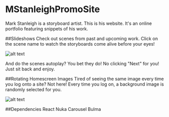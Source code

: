 # MStanleighPromoSite
Mark Stanleigh is a storyboard artist. This is his website. It's an online portfolio featuring snippets of his work. 

##Slideshows
Check out scenes from past and upcoming work. Click on the scene name to watch the storyboards come alive before your eyes!

![alt text](https://github.com/Monique-K/MStanleighPromoSite/tree/master/src/images/readme/storyboards.jpg)

And do the scenes autoplay? You bet they do! No clicking "Next" for you! Just sit back and enjoy.

##Rotating Homescreen Images
Tired of seeing the same image every time you log onto a site? Not here! Every time you log on, a background image is randomly selected for you. 

![alt text](https://github.com/Monique-K/MStanleighPromoSite/tree/master/src/images/readme/home-and-background.jpg)

##Dependencies
React
Nuka Carousel
Bulma